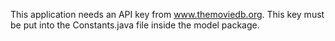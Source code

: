 This application needs an API key from www.themoviedb.org. This key must be put into the Constants.java file inside the model package.